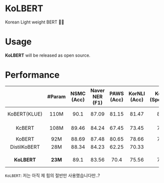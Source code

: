 # KoLBERT
Korean Light weight BERT 🍔❌

# Usage
**KoLBERT** will be released as open source.

# Performance
|| #Param | NSMC<br>(Acc) | Naver NER<br>(F1) | PAWS<br>(Acc) | KorNLI<br>(Acc) | KorSTS<br>(Spearman) | Question Pair<br>(Acc) | KorQuaD<br>(Dev)<br>(EM/F1) | 
|:----:|:----:|:----:|:----:|:----:|:----:|:----:|:----:|:----:|
|KoBERT(KLUE)| 110M | 90.1 | 87.09 | 81.15 | 81.47 | 82.42 | 94.45 | 84.22 / 93.03 |
|KcBERT| 108M | 89.46 | 84.24 | 67.45 | 73.45 | 76.51 | 93.66 | 60.72 / 84.97 |
|KoBERT| 92M | 88.69 | 87.48 | 80.65 | 78.66 | 79.97 | 93.93 |  /  |
|DistilKoBERT| 28M | 88.34 | 84.23 | 62.25 | 70.33 | 72.5 | 92.87 |  /  |
|  |  |  |  |  |  |  |  |  |
|**KoLBERT**| **23M** | 89.1 | 83.56 | 70.4 | 75.56 | 76.53 | 94.85 | 78.26 / 88.02 |

`KoLBERT`: 저는 아직 제 힘의 절반만 사용했습니다만..?
